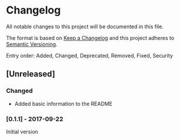 # Changelog
All notable changes to this project will be documented in this file.

The format is based on [Keep a Changelog](http://keepachangelog.com/en/1.0.0/)
and this project adheres to [Semantic Versioning](http://semver.org/spec/v2.0.0.html).

Entry order: Added, Changed, Deprecated, Removed, Fixed, Security

## [Unreleased]
### Changed
- Added basic information to the README


### [0.1.1] - 2017-09-22
Initial version